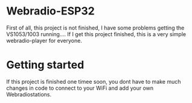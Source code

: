 # Webradio-ESP32
First of all, this project is not finished, I have some problems getting the VS1053/1003 running.... 
If I get this project finished, this is a very simple webradio-player for everyone.
# Getting started
If this project is finished one timee soon, you dont have to make much changes in code to connect to your WiFi and add your own Webradiostations.
